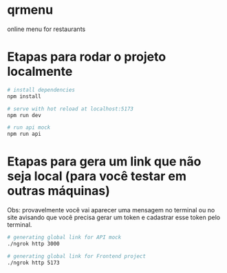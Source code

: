 # qrmenu
online menu for restaurants


# Etapas para rodar o projeto localmente

``` bash
# install dependencies
npm install

# serve with hot reload at localhost:5173
npm run dev

# run api mock
npm run api
```

# Etapas para gera um link que não seja local (para você testar em outras máquinas)
Obs: provavelmente você vai aparecer uma mensagem no terminal ou no site avisando que você precisa gerar um token e cadastrar esse token pelo terminal.

``` bash
# generating global link for API mock
./ngrok http 3000

# generating global link for Frontend project
./ngrok http 5173
```